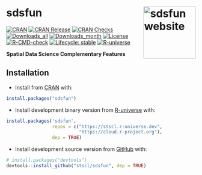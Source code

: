 
<!-- README.md is generated from README.Rmd. Please edit that file -->

# sdsfun <a href="https://stscl.github.io/sdsfun/"><img src="man/figures/logo.png" align="right" height="139" alt="sdsfun website" /></a>

<!-- badges: start -->

[![CRAN](https://www.r-pkg.org/badges/version/sdsfun)](https://CRAN.R-project.org/package=sdsfun)
[![CRAN
Release](https://www.r-pkg.org/badges/last-release/sdsfun)](https://CRAN.R-project.org/package=sdsfun)
[![CRAN
Checks](https://badges.cranchecks.info/worst/sdsfun.svg)](https://cran.r-project.org/web/checks/check_results_sdsfun.html)
[![Downloads_all](https://badgen.net/cran/dt/sdsfun?color=orange)](https://CRAN.R-project.org/package=sdsfun)
[![Downloads_month](https://cranlogs.r-pkg.org/badges/sdsfun)](https://CRAN.R-project.org/package=sdsfun)
[![License](https://img.shields.io/badge/license-GPL--3-brightgreen.svg?style=flat)](http://www.gnu.org/licenses/gpl-3.0.html)
[![R-CMD-check](https://github.com/stscl/sdsfun/actions/workflows/R-CMD-check.yaml/badge.svg)](https://github.com/stscl/sdsfun/actions/workflows/R-CMD-check.yaml)
[![Lifecycle:
stable](https://img.shields.io/badge/lifecycle-stable-beb29f.svg)](https://lifecycle.r-lib.org/articles/stages.html#stable)
[![R-universe](https://stscl.r-universe.dev/badges/sdsfun?color=cyan)](https://stscl.r-universe.dev/sdsfun)

<!-- badges: end -->

**Spatial Data Science Complementary Features**

## Installation

- Install from [CRAN](https://CRAN.R-project.org/package=sdsfun) with:

``` r
install.packages("sdsfun")
```

- Install development binary version from
  [R-universe](https://stscl.r-universe.dev/sdsfun) with:

``` r
install.packages('sdsfun',
                 repos = c("https://stscl.r-universe.dev",
                           "https://cloud.r-project.org"),
                 dep = TRUE)
```

- Install development source version from
  [GitHub](https://github.com/stscl/sdsfun) with:

``` r
# install.packages("devtools")
devtools::install_github("stscl/sdsfun", dep = TRUE)
```
